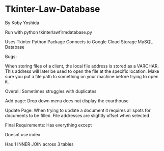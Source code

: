 # Tkinter-Law-Database

By Koby Yoshida

Run with python tkinterlawfirmdatabase.py

Uses Tkinter Python Package Connects to Google Cloud Storage MySQL Database

Bugs:

When storing files of a client, the local file address is stored as a VARCHAR. This address will later be used to open the file at the specific location. Make sure you put a file path to something on your machine before trying to open it.

Overall: Sometimes struggles with duplicates

Add page: Drop down menu does not display the courthouse

Update Page: When trying to update a document it requires all spots for documents to be filled. File addresses are slightly offset when selected

Final Requirements: Has everything except

Doesnt use index

Has 1 INNER JOIN across 3 tables
